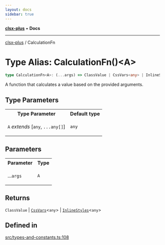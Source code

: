 ```yaml
---
layout: docs
sidebar: true
---
```


[**clsx-plus**](README.md) • **Docs**

---

[clsx-plus](README.md) / CalculationFn

# Type Alias: CalculationFn()\<A>

```ts
type CalculationFn<A>: (...args) => ClassValue | CssVars<any> | InlineStyles<any>;
```

A function that calculates a value based on the provided arguments.

## Type Parameters

<table>
<tr>
<th>Type Parameter</th>
<th>Default type</th>
</tr>
<tr>
<td>

`A` _extends_ \[`any`, `...any[]`]

</td>
<td>

`any`

</td>
</tr>
</table>

## Parameters

<table>
<tr>
<th>Parameter</th>
<th>Type</th>
</tr>
<tr>
<td>

...`args`

</td>
<td>

`A`

</td>
</tr>
</table>

## Returns

`ClassValue` | [`CssVars`](TypeAlias.CssVars.md)\<`any`> | [`InlineStyles`](TypeAlias.InlineStyles.md)\<`any`>

## Defined in

[src/types-and-constants.ts:108](https://github.com/HoodieCollin/clsx-plus/blob/6e1806c1d3df5a0086bcfb605a74045d54bc746a/src/types-and-constants.ts#L108)
